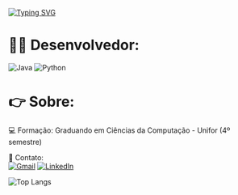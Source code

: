 [![Typing SVG](https://readme-typing-svg.demolab.com/?lines=Guilherme+Braga+aqui+👨‍💻)](https://git.io/typing-svg)


# 👨‍💻 Desenvolvedor:  
![Java](https://img.shields.io/badge/java-%23ED8B00.svg?style=for-the-badge&logo=java&logoColor=white) ![Python](https://img.shields.io/badge/python-3670A0?style=for-the-badge&logo=python&logoColor=ffdd54) 

# 👉 Sobre:

💻 Formação: Graduando em Ciências da Computação - Unifor (4º semestre)

📧 Contato:   
[![Gmail](https://img.shields.io/badge/Gmail-D14836?logo=gmail&logoColor=white)](mailto:guilhermebragacnts@gmail.com) [![LinkedIn](https://img.shields.io/badge/LinkedIn-%230077B5.svg?logo=linkedin&logoColor=white)](https://www.linkedin.com/in/joaoguilhermebraganascimento/)

![Top Langs](https://github-readme-stats.vercel.app/api/top-langs/?username=GuilhermeBrga&layout=compact&theme=aura)
